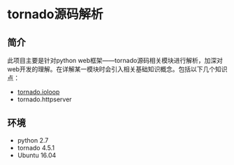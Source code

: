 # tornado源码解析

## 简介
   此项目主要是针对python web框架——tornado源码相关模块进行解析，加深对web开发的理解。在详解某一模块时会引入相关基础知识概念。包括以下几个知识点：

* [tornado.ioloop](./tornado_ioloop.md)
* tornado.httpserver

## 环境
* python 2.7
* tornado 4.5.1
* Ubuntu 16.04